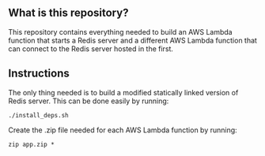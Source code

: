 What is this repository?
------------------------

This repository contains everything needed to build an AWS Lambda function
that starts a Redis server and a different AWS Lambda function that can
connect to the Redis server hosted in the first.

Instructions
------------

The only thing needed is to build a modified statically linked version of
Redis server. This can be done easily by running:

    ./install_deps.sh

Create the .zip file needed for each AWS Lambda function by running:

    zip app.zip *
